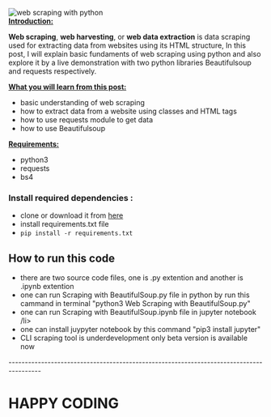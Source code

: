 ![web scraping with python](https://github.com/rajat4665/web-scraping-with-python/blob/master/WEB%20SCRAPING.jpg)
<br>
<span style="text-decoration: underline;"><strong>Introduction:</strong></span>

<b>Web scraping</b>, <b>web harvesting</b>, or <b>web data extraction</b> is data scraping used for extracting data from websites using its HTML structure, In this post, I will explain basic fundaments of web scraping using python and also explore it by a live demonstration with two python libraries Beautifulsoup and requests respectively.

<span style="text-decoration: underline;"><strong>What you will learn from this post:</strong></span>
<ul>
	<li>basic understanding of web scraping</li>
	<li>how to extract data from a website using classes and HTML tags</li>
	<li>how to use requests module to get data</li>
	<li>how to use Beautifulsoup</li>
</ul>
<span style="text-decoration: underline;"><strong>Requirements:</strong></span>
<ul>
	<li>python3</li>
	<li>requests</li>
	<li>bs4</li>
</ul>
<h3>Install required dependencies :</h3>
<ul>
	<li>clone or download it from <a href="https://github.com/rajat4665/web-scraping-with-python" target="_blank" rel="noopener">here</a></li>
	<li>install requirements.txt file</li>
	<li><code>pip install -r requirements.txt</code></li>

 </ul>

<h2> How to run this code</h2>
<ul>
	<li>there are two source code files, one is .py extention and another is .ipynb extention</li>
	<li>one can run Scraping with BeautifulSoup.py file in python by run this cammand in terminal "python3 Web Scraping with BeautifulSoup.py"</li>
	<li>one can run Scraping with BeautifulSoup.ipynb file in jupyter notebook /li>
	<li>one can install juypyter notebook by this command "pip3 install jupyter"</li>
	<li> CLI scraping tool is underdevelopment only beta version  is available now </li>
</ul>
----------------------------------------------------------------------------------------
<h1>HAPPY CODING</h1>
